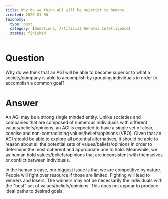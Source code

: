 ```yaml
---
title: Why do we think AGI will be superior to humans
created: 2020-01-08
taxonomy:
  type: post
  category: [Questions, Artificial General Intelligence]
  status: finished
---
```


# Question
Why do we think that an AGI will be able to become superior to what a society/company is able to accomplish by grouping individuals in order to accomplish a common goal?

# Answer
An AGI may be a strong single minded entity. Unlike societies and companies that are composed of numerous individuals with different values/beliefs/opinions, an AGI is expected to have a single set of clear, concise and non-contradicting values/beliefs/opinions (VBO). Given that an AGI should be able to explore all potential alternatives, it should be able to reason about all the potential sets of values/beliefs/opinions in order to determine the most coherent and appropriate one to hold. Meanwhile, we as human hold values/beliefs/opinions that are inconsistent with themselves or conflict between individuals.

In the human's case, our biggest issue is that we are competitive by nature. People will fight over resource if those are limited. Fighting will lead to winners and losers. The winners may not be necessarily the individuals with the "best" set of values/beliefs/opinions. This does not appear to produce ideal paths to desired goals.
